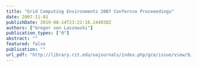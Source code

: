 ```yaml
---
title: "Grid Computing Environments 2007 Confernce Proceeedings"
date: 2007-11-01
publishDate: 2019-08-14T23:22:16.244038Z
authors: ["Gregor von Laszewski"]
publication_types: ["0"]
abstract: ""
featured: false
publication: ""
url_pdf: "http://library.rit.edu/oajournals/index.php/gce/issue/view/9/showToc"
---
```


